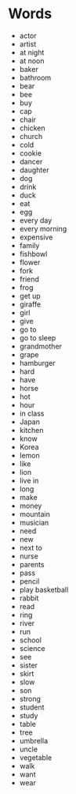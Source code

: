 # Words
* actor
* artist
* at night
* at noon
* baker
* bathroom
* bear
* bee
* buy
* cap
* chair
* chicken
* church
* cold
* cookie
* dancer
* daughter
* dog
* drink
* duck
* eat
* egg
* every day
* every morning
* expensive
* family
* fishbowl
* flower
* fork
* friend
* frog
* get up
* giraffe
* girl
* give
* go to
* go to sleep
* grandmother
* grape
* hamburger
* hard
* have
* horse
* hot
* hour
* in class
* Japan
* kitchen
* know
* Korea
* lemon
* like
* lion
* live in
* long
* make
* money
* mountain
* musician
* need
* new
* next to
* nurse
* parents
* pass
* pencil
* play basketball
* rabbit
* read
* ring
* river
* run
* school
* science
* see
* sister
* skirt
* slow
* son
* strong
* student
* study
* table
* tree
* umbrella
* uncle
* vegetable
* walk
* want
* wear
